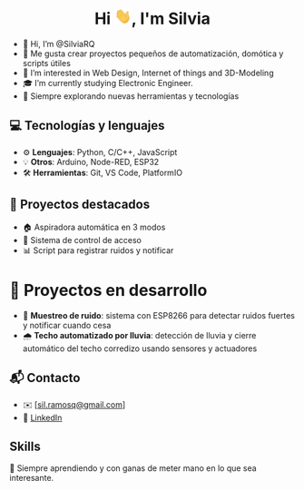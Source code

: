 <h1 align="center">Hi <img src="https://raw.githubusercontent.com/ABSphreak/ABSphreak/master/gifs/Hi.gif" width="30px">, I'm Silvia</h1>


- 👋 Hi, I’m @SilviaRQ
- 🔧 Me gusta crear proyectos pequeños de automatización, domótica y scripts útiles 
- 👀 I’m interested in Web Design, Internet of things and 3D-Modeling
- 🎓 I’m currently studying Electronic Engineer.
- 🚀 Siempre explorando nuevas herramientas y tecnologías

## 💻 Tecnologías y lenguajes

- ⚙️ **Lenguajes**: Python, C/C++, JavaScript  
- 💡 **Otros**: Arduino, Node-RED, ESP32 
- 🛠️ **Herramientas**: Git, VS Code, PlatformIO

## 📂 Proyectos destacados

- 🏠 Aspiradora automática en 3 modos 
- 🔐 Sistema de control de acceso  
- 📊 Script para registrar ruidos y notificar

# 🚧 Proyectos en desarrollo

- 🎵 **Muestreo de ruido**: sistema con ESP8266 para detectar ruidos fuertes y notificar cuando cesa  
- 🌧️ **Techo automatizado por lluvia**: detección de lluvia y cierre automático del techo corredizo usando sensores y actuadores

## 📬 Contacto

- ✉️ [sil.ramosq@gmail.com]  
- 💼 [LinkedIn](https://www.linkedin.com/in/silvia-ramos)  
  
<!---
- 💞️ I’m looking to collaborate on ...
- 📫 How to reach me ...
---> 
 


<h2>Skills</h2>

🌱 Siempre aprendiendo y con ganas de meter mano en lo que sea interesante.

<!---
SilviaRQ/SilviaRQ is a ✨ special ✨ repository because its `README.md` (this file) appears on your GitHub profile.
You can click the Preview link to take a look at your changes.
--->
